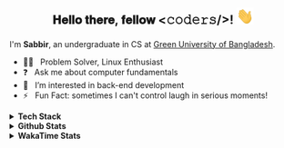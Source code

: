 ## <p align="center"> 𝐇𝐞𝐥𝐥𝐨 𝐭𝐡𝐞𝐫𝐞, 𝐟𝐞𝐥𝐥𝐨𝐰 <𝚌𝚘𝚍𝚎𝚛𝚜/>! <img src="https://raw.githubusercontent.com/shmVirus/shmVirus/main/assets/hello.gif" width="30px"></p>

I'm **Sabbir**, an undergraduate in CS at [Green University of Bangladesh](https://green.edu.bd).
- :man_technologist: &nbsp; Problem Solver, Linux Enthusiast
- :question: &nbsp; Ask me about computer fundamentals
- :eyes: &nbsp; I’m interested in back-end development
- :zap: &nbsp; Fun Fact: sometimes I can't control laugh in serious moments!

<details>
  <summary><b>Tech Stack</b></summary>
  <details>
    <summary>Languages</summary>
    <a href="https://github.com/search?l=C&q=user%3AshmVirus&type=code"><img alt="C" src="https://custom-icon-badges.demolab.com/badge/C-03599C.svg?logo=c-in-hexagon&logoColor=white"></a>
    <a href="https://github.com/search?l=C++&q=user%3AshmVirus&type=code"><img alt="C++" src="https://custom-icon-badges.demolab.com/badge/C++-9C033A.svg?logo=cpp2&logoColor=white"></a>
    <a href="https://github.com/search?l=Java&q=user%3AshmVirus&type=code"><img alt="Java" src="https://custom-icon-badges.demolab.com/badge/Java-007396.svg?logo=java&logoColor=white"></a>
    <a href="https://github.com/search?l=Assembly&q=user%3AshmVirus&type=code"><img alt="8086 Assembly" src="https://custom-icon-badges.demolab.com/badge/Assembly-525252.svg?logo=asm-hex&logoColor=white"></a>
    <a href="https://github.com/search?l=Bash&q=user%3AshmVirus&type=code"><img alt="Bash" src="https://img.shields.io/badge/Bash-121011.svg?logo=gnu-bash&logoColor=white"></a>
    <a href="https://github.com/search?l=Python&q=user%3AshmVirus&type=code"><img alt="Python" src="https://img.shields.io/badge/Python-14354C.svg?logo=python&logoColor=white"></a>
    <a href="https://github.com/search?l=SQL&q=user%3AshmVirus&type=code"><img alt="SQL" src="https://custom-icon-badges.demolab.com/badge/SQL-025E8C.svg?logo=database&logoColor=white"></a>
    <a href="https://github.com/search?l=JavaScript&q=user%3AshmVirus&type=code"><img alt="JavaScript" src="https://img.shields.io/badge/JavaScript-F7DF1E.svg?logo=javascript&logoColor=black"></a>
    <a href="https://github.com/search?l=HTML&q=user%3AshmVirus&type=code"><img alt="HTML" src="https://img.shields.io/badge/HTML-E34F26.svg?logo=html5&logoColor=white"></a>
    <a href="https://github.com/search?l=Markdown&q=user%3AshmVirus&type=code"><img alt="Markdown" src="https://img.shields.io/badge/Markdown-000000.svg?logo=markdown&logoColor=white"></a>
    <a href="https://github.com/search?l=LaTeX&q=user%3AshmVirus&type=code"><img alt="LaTeX" src="https://img.shields.io/badge/LaTeX-008080.svg?logo=LaTeX&logoColor=white"></a>
  </details>
</details>
<details>
  <summary><b>Github Stats</b></summary>
  <a href="https://github.com/shmVirus"><img alt="shmVirus/graph" width=100% src="https://github-profile-summary-cards.vercel.app/api/cards/profile-details?username=shmVirus&amp;count_private=true&amp;theme=github_dark&amp;hide_border=true"></a>
  <a href="https://github.com/shmVirus"><img alt="shmVirus/stats" width="100%" src="https://github-readme-stats.vercel.app/api?username=shmVirus&amp;count_private=true&amp;theme=github_dark&amp;hide_border=true&amp;title_color=2EB398&amp;show_icons=true&amp;layout=compact"></a>
  <a href="https://github.com/search?q=user:shmVirus&type=code"><img alt="shmVirus/languages" width="49.5%" src="https://github-readme-stats.vercel.app/api/top-langs?username=shmVirus&amp;count_private=true&amp;theme=github_dark&amp;hide_border=true&amp;title_color=2EB398&amp;show_icons=true&amp;layout=compact"></a>
  <a href="https://github.com/search?q=author:shmVirus&type=commits"><img alt="shmVirus/streak" width="49.5%" src="https://github-readme-streak-stats.herokuapp.com?user=shmVirus&amp;theme=github-dark&amp;hide_border=true&amp;stroke=718F97&amp;ring=2EB398&amp;fire=2EB398&amp;currStreakNum=C6CDCB&amp;sideNums=C6CDCB&amp;currStreakLabel=2EB398&amp;sideLabels=C6CDCB&amp;dates=C6CDCB"></a>
</details>
<details>
  <summary><b>WakaTime Stats</b></summary>
  <details>
    <summary>WakaGraphs</summary>
    <p align="center">
      <a href="https://wakatime.com/@shmVirus"> <img alt="waka/coding" align="center" width="400" height="300" src="https://wakatime.com/share/@shmVirus/c05f3e90-003d-4821-a573-5f387fe1954a.svg" /></a>
      <a href="https://wakatime.com/@shmVirus"> <img alt="waka/languages" align="center" width="400" height="300" src="https://wakatime.com/share/@shmVirus/202515c2-e4b0-4a74-84aa-0a18df3ab1d1.svg" /></a>
    </p>
    <p align="center">
      <a href="https://wakatime.com/@shmVirus"> <img alt="waka/editors" align="center" width="400" height="300" src="https://wakatime.com/share/@shmVirus/c2572c82-cd4e-4d48-af7b-4ce0cb752fe5.svg" /></a>
      <a href="https://wakatime.com/@shmVirus"> <img alt="waka/os" align="center" width="400" height="300" src="https://wakatime.com/share/@shmVirus/4f0edd2c-7a2d-4afe-8ac6-fa54c8f60eb2.svg" /></a>
    </p>
  </details>

<!--START_SECTION:waka-->
![Lines of code](https://img.shields.io/badge/From%20Hello%20World%20I%27ve%20Written-66.0%20thousand%20lines%20of%20code-blue)

**I'm a Night 🦉** 

```text
🌞 Morning                38 commits          █████░░░░░░░░░░░░░░░░░░░░   19.29 % 
🌆 Daytime                50 commits          ██████░░░░░░░░░░░░░░░░░░░   25.38 % 
🌃 Evening                103 commits         █████████████░░░░░░░░░░░░   52.28 % 
🌙 Night                  6 commits           █░░░░░░░░░░░░░░░░░░░░░░░░   03.05 % 
```
📅 **I'm Most Productive on Monday** 

```text
Monday                   41 commits          █████░░░░░░░░░░░░░░░░░░░░   20.81 % 
Tuesday                  25 commits          ███░░░░░░░░░░░░░░░░░░░░░░   12.69 % 
Wednesday                17 commits          ██░░░░░░░░░░░░░░░░░░░░░░░   08.63 % 
Thursday                 31 commits          ████░░░░░░░░░░░░░░░░░░░░░   15.74 % 
Friday                   23 commits          ███░░░░░░░░░░░░░░░░░░░░░░   11.68 % 
Saturday                 26 commits          ███░░░░░░░░░░░░░░░░░░░░░░   13.20 % 
Sunday                   34 commits          ████░░░░░░░░░░░░░░░░░░░░░   17.26 % 
```


📊 **This Week I Spent My Time On** 

```text
💬 Programming Languages: 
C++                      4 hrs 41 mins       ██████████████████████░░░   88.36 % 
INI                      18 mins             █░░░░░░░░░░░░░░░░░░░░░░░░   05.79 % 
Diff                     14 mins             █░░░░░░░░░░░░░░░░░░░░░░░░   04.57 % 
zsh                      2 mins              ░░░░░░░░░░░░░░░░░░░░░░░░░   00.66 % 
Text                     2 mins              ░░░░░░░░░░░░░░░░░░░░░░░░░   00.63 % 

🔥 Editors: 
Neovim                   5 hrs 18 mins       █████████████████████████   100.00 % 

🐱‍💻 Projects: 
ProblemSolving           4 hrs 22 mins       █████████████████████░░░░   82.17 % 
Unknown Project          23 mins             ██░░░░░░░░░░░░░░░░░░░░░░░   07.31 % 
dotfiles                 19 mins             ██░░░░░░░░░░░░░░░░░░░░░░░   06.26 % 
testRepo                 13 mins             █░░░░░░░░░░░░░░░░░░░░░░░░   04.27 % 

💻 Operating System: 
Linux                    5 hrs 18 mins       █████████████████████████   100.00 % 
```

**I Mostly Code in Java** 

```text
Java                     3 repos             ███████████████░░░░░░░░░░   60.00 % 
C++                      1 repo              █████░░░░░░░░░░░░░░░░░░░░   20.00 % 
Shell                    1 repo              █████░░░░░░░░░░░░░░░░░░░░   20.00 % 
```




 Last Updated on 2023-05-12 @04:12:07 UTC
<!--END_SECTION:waka-->
</details>
